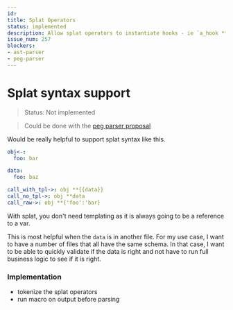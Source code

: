 ```yaml
---
id:
title: Splat Operators
status: implemented
description: Allow splat operators to instantiate hooks - ie `a_hook **a_dict` or `a_hook *a_list`
issue_num: 257
blockers:
- ast-parser
- peg-parser
---
```

[//]: # (--start-header--DO NOT MODIFY)

[//]: # (--end-header--start-body--MODIFY)


# Splat syntax support

> Status: Not implemented

> Could be done with the [peg parser proposal](./peg-parser.md)

Would be really helpful to support splat syntax like this.

```yaml
obj<-:
  foo: bar

data:
  foo: baz

call_with_tpl->: obj **{{data}}
call_no_tpl->: obj **data
call_raw->: obj **{'foo':'bar}
```

With splat, you don't need templating as it is always going to be a reference to a var.

This is most helpful when the `data` is in another file. For my use case, I want to have a number of files that all have the same schema. In that case, I want to be able to quickly validate if the data is right and not have to run full business logic to see if it is right.

### Implementation

- tokenize the splat operators
- run macro on output before parsing
